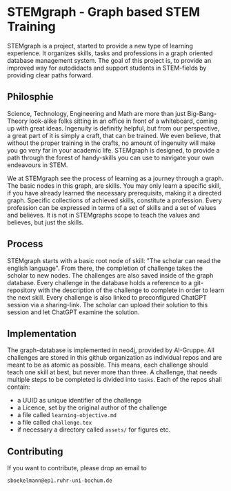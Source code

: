 # STEMgraph - Graph based STEM Training
STEMgraph is a project, started to provide a new type of learning experience.
It organizes skills, tasks and professions in a graph oriented database management system.
The goal of this project is, to provide an improved way for autodidacts and support students in STEM-fields by providing clear paths forward.

## Philosphie
Science, Technology, Engineering and Math are more than just Big-Bang-Theory look-alike folks sitting in an office in front of a whiteboard, coming up with great ideas. 
Ingenuity is definitly helpful, but from our perspective, a great part of it is simply a craft, that can be trained. 
We even believe, that without the proper training in the crafts, no amount of ingenuity will make you go very far in your academic life. 
STEMgraph is designed, to provide a path through the forest of handy-skills you can use to navigate your own endeavours in STEM. 

We at STEMgraph see the process of learning as a journey through a graph.
The basic nodes in this graph, are skills.
You may only learn a specific skill, if you have already learned the necessary prerequisits, making it a directed graph.
Specific collections of achieved skills, constitute a profession. 
Every profession can be expressed in terms of a set of skills and a set of values and believes. 
It is not in STEMgraphs scope to teach the values and believes, but just the skills. 

## Process
STEMgraph starts with a basic root node of skill: "The scholar can read the english language".
From there, the completion of challenge takes the scholar to new nodes. 
The challenges are also saved inside of the graph database.
Every challenge in the database holds a reference to a git-repository with the description of the challenge to complete in order to learn the next skill. 
Every challenge is also linked to preconfigured ChatGPT session via a sharing-link.
The scholar can upload their solution to this session and let ChatGPT examine the solution. 

## Implementation
The graph-database is implemented in neo4j, provided by AI-Gruppe.
All challenges are stored in this github organization as individual repos and are meant to be as atomic as possible. 
This means, each challenge should teach one skill at best, but never more than three. 
A challenge, that needs multiple steps to be completed is divided into `tasks`.
Each of the repos shall contain:
* a UUID as unique identifier of the challenge
* a Licence, set by the original author of the challenge
* a file called `learning-objective.md`
* a file called `challenge.tex`
* if necessary a directory called `assets/` for figures etc.

## Contributing
If you want to contribute, please drop an email to 
```
sboekelmann@ep1.ruhr-uni-bochum.de
```
